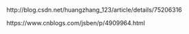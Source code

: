 <p>
	http://blog.csdn.net/huangzhang_123/article/details/75206316
</p>
<p>
	https://www.cnblogs.com/jsben/p/4909964.html
</p>